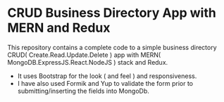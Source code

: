 # CRUD Business Directory App with MERN and Redux

This repository contains a complete code to a simple business directory CRUD( Create.Read.Update.Delete ) app with MERN( MongoDB.ExpressJS.React.NodeJS ) stack and Redux.

* It uses Bootstrap for the look ( and feel ) and responsiveness. 
* I have also used Formik and Yup to validate the form prior to submitting/inserting the fields into MongoDb. 

